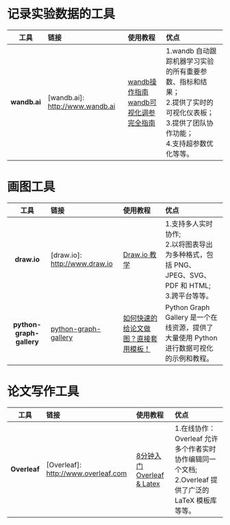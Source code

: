 # 记录实验数据的工具

|  工具   | 链接  | 使用教程| 优点|
|  :----:  | :---- |  :---- | :----  |
| **wandb.ai** | [wandb.ai]: http://www.wandb.ai      |    [wandb操作指南](https://www.bilibili.com/video/BV17A41167WX/?spm_id_from=333.788&vd_source=194b3e51914a9ddf37370d8009c00511)  <br>   [wandb可视化调参完全指南](https://www.bilibili.com/video/BV1rM411Y7nZ/?spm_id_from=333.788&vd_source=194b3e51914a9ddf37370d8009c00511)     |1.wandb 自动跟踪机器学习实验的所有重要参数、指标和结果；<br> 2.提供了实时的可视化仪表板；<br>3.提供了团队协作功能；<br>4.支持超参数优化等等。|

# 画图工具
|  工具   | 链接  | 使用教程| 优点|
|  :----:  | :---- |  :---- | :----  |
| **draw.io** | [draw.io]: http://www.draw.io     |  [Draw.io 教学](https://www.bilibili.com/video/BV1Tu411U7v7/?spm_id_from=333.337.search-card.all.click&vd_source=194b3e51914a9ddf37370d8009c00511)  |1.支持多人实时协作;<br>2.以将图表导出为多种格式，包括 PNG、JPEG、SVG、PDF 和 HTML;<br>3.跨平台等等。|
|  **python-graph-gallery**  |   [python-graph-gallery](https://python-graph-gallery.com/)  | [如何快速的给论文做图？直接套用模板！](https://www.bilibili.com/video/BV1Cz4y157fb/?spm_id_from=333.880.my_history.page.click&vd_source=194b3e51914a9ddf37370d8009c00511) | Python Graph Gallery 是一个在线资源，提供了大量使用 Python 进行数据可视化的示例和教程。|

# 论文写作工具
|  工具   | 链接  | 使用教程| 优点|
|  :----:  | :---- |  :---- | :----  |
| **Overleaf** | [Overleaf]: http://www.overleaf.com     | [8分钟入门 Overleaf & Latex](https://www.bilibili.com/video/BV1cg411V7hW/?spm_id_from=333.337.search-card.all.click&vd_source=194b3e51914a9ddf37370d8009c00511)| 1.在线协作：Overleaf 允许多个作者实时协作编辑同一个文档;<br> 2.Overleaf 提供了广泛的 LaTeX 模板库等等。  |
